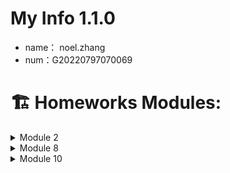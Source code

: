 # My Info 1.1.0
* name： noel.zhang
* num：G20220797070069

# 🏗 Homeworks Modules:
<details>
  <summary>Module 2</summary>

* 编写一个 HTTP 服务器
</details>

<details>
  <summary>Module 8</summary>

* Kubernetes based on Google GKE.
* [manifest](https://github.com/nozhang/homework/tree/master/manifests)
* The SSL certificate store in gcp secret manager. 
* https://noel.srenantong.site/healthz
* https://noel.srenantong.site/metrics
</details>

<details>
  <summary>Module 10</summary>

```Bash
helm install -f values.yaml kube-prometheus-stack prometheus-community/kube-prometheus-stack
helm template grafana/grafana --output-dir ./
kubectl apply -f ./grafana --recursive
```Module2
* Grafana [URL](https://grafana.srenantong.site)
* https://noel.srenantong.site/metrics
* Screenshots Grafana ![image](https://github.com/nozhang/homework/blob/master/images/grafana-screenshot.png)
              Prometheus ![image](https://github.com/nozhang/homework/blob/master/images/pre-screenshot.png)
</details>

<details>
  <summary>Module 12</summary>

### Install istio
```Bash
curl -L https://istio.io/downloadIstio | sh -
cd istio-1.15.1
cp bin/istioctl /usr/local/bin
istioctl install --set profile=demo -y
```
### Install Jaeger
```Bash
kubectl apply -f https://raw.githubusercontent.com/istio/istio/release-1.15/samples/addons/jaeger.yaml
istioctl dashboard jaeger
```
### Deploy httpserver
```Bash
kubectl apply -f namespace.yaml
kubectl label ns securesvc istio-injection=enabled
kubectl apply -f httpserver.yaml
kubectl apply -f external-secrets.yaml
kubectl apply -f istio-specs.yaml
```
* [Manifest](https://github.com/nozhang/homework/tree/master/istio)
* :warning: Istio on GKE should update [firewall](https://istio.io/latest/docs/setup/platform-setup/gke/?_ga=2.20382525.448473504.1665058722-1985876561.1665058722#:~:text=For%20private%20GKE%20clusters)
* https://httpsserver.srenantong.site/healthz
* https://httpsserver.srenantong.site/metrics
* Screenshots Jaeger-tracing ![image](https://github.com/nozhang/homework/blob/master/images/jaeger-tracing.png)
</details>
